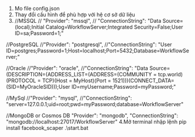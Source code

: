 1. Mo file config.json
2. Thay đổi cấu hình để phù hợp với hệ cơ sở dữ liệu
3. //MSSQL
  // "Provider": "mssql",
  // "ConnectionString": "Data Source=(local);Initial Catalog=WorkflowServer;Integrated Security=False;User ID=sa;Password=1;"

  //PostgreSQL
  //"Provider": "postgresql",
  //"ConnectionString": "User ID=postgres;Password=1;Host=localhost;Port=5432;Database=WorkflowServer;"

  //Oracle
  //"Provider": "oracle",
  //"ConnectionString": "Data Source=(DESCRIPTION=(ADDRESS_LIST=(ADDRESS=(COMMUNITY = tcp.world)(PROTOCOL = TCP)(Host = MyHost)(Port = 1521)))(CONNECT_DATA=(SID=MyOracleSID)));User ID=myUsername;Password=myPassword;"

  //MySql
  //"Provider": "mysql",
  //"ConnectionString": "server=127.0.0.1;uid=root;pwd=myPassword;database=WorkflowServer"

  //MongoDB or Cosmos DB
  "Provider": "mongodb",
  "ConnectionString": "mongodb://localhost:27017/WorkflowServer"
4.Mở terminal 
  nhập lệnh
  pip install facebook_scaper
  .\start.bat
